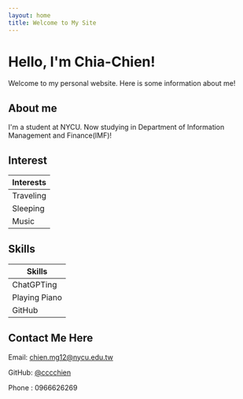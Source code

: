 ```yaml
---
layout: home
title: Welcome to My Site
---
```


# Hello, I'm Chia-Chien!

Welcome to my personal website. Here is some  information about me!

## About me

I'm a student at NYCU. Now studying in Department of Information Management and Finance(IMF)!

## Interest

| Interests |
|-----------|
| Traveling |
| Sleeping  |
| Music     |

## Skills

| Skills |
|--------|
| ChatGPTing |
| Playing Piano |
| GitHub |

## Contact Me Here

Email: [chien.mg12@nycu.edu.tw](mailto:venteng@example.com)

GitHub: [@cccchien](https://github.com/cccchien)

Phone : 0966626269
